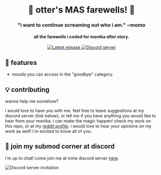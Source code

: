 <h1 align="center">🌻 otter's MAS farewells! 🌻</h1>
<h3 align="center">"i want to continue screaming out who i am." ~momo</h3>
<h4 align="center">all the farewells i coded for monika after story.</h4>
<p align="center">
  <a href="https://github.com/my-otter-self/otters-mas-submods/releases/latest">
    <img alt="Latest release" src="https://img.shields.io/github/v/release/my-otter-self/otter_MAS_farewells">
  </a>
  <a href="https://mon.icu/discord">
    <img alt="Discord server" src="https://discordapp.com/api/guilds/970747033071804426/widget.png?style=shield">
  </a>
</p>

## 🌟 features
  
* moods you can access in the "goodbye" category.

## 💡 contributing

wanna help me somehow?

i would love to have you with me. feel free to leave suggestions at my discord server (link below), or tell me if you have anything you would like to hear from your monika. i can make the magic happen!
check my work on this repo, or at my <a href="https://www.reddit.com/user/my-otter-self">reddit profile</a>. i would love to hear your opinions on my work as well! 
i'm excited to know all of you.

## 💬 join my submod corner at discord

i'm up to chat! come join me at mine discord server [here](https://mon.icu/discord).

![Discord server invitation](https://discordapp.com/api/guilds/970747033071804426/widget.png?style=banner3)
